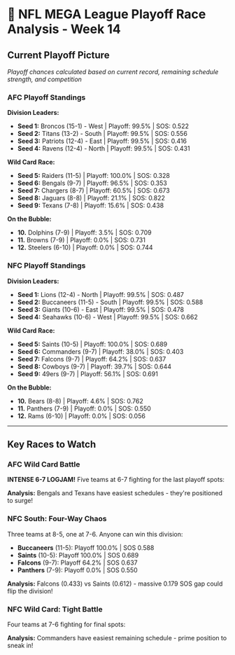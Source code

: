 # 🏈 NFL MEGA League Playoff Race Analysis - Week 14

## Current Playoff Picture

*Playoff chances calculated based on current record, remaining schedule strength, and competition*

### AFC Playoff Standings

**Division Leaders:**
- **Seed 1:** Broncos (15-1) - West | Playoff: 99.5% | SOS: 0.522
- **Seed 2:** Titans (13-2) - South | Playoff: 99.5% | SOS: 0.556
- **Seed 3:** Patriots (12-4) - East | Playoff: 99.5% | SOS: 0.416
- **Seed 4:** Ravens (12-4) - North | Playoff: 99.5% | SOS: 0.431

**Wild Card Race:**
- **Seed 5:** Raiders (11-5) | Playoff: 100.0% | SOS: 0.328
- **Seed 6:** Bengals (9-7) | Playoff: 96.5% | SOS: 0.353
- **Seed 7:** Chargers (8-7) | Playoff: 60.5% | SOS: 0.673
- **Seed 8:** Jaguars (8-8) | Playoff: 21.1% | SOS: 0.822
- **Seed 9:** Texans (7-8) | Playoff: 15.6% | SOS: 0.438

**On the Bubble:**
- **10.** Dolphins (7-9) | Playoff: 3.5% | SOS: 0.709
- **11.** Browns (7-9) | Playoff: 0.0% | SOS: 0.731
- **12.** Steelers (6-10) | Playoff: 0.0% | SOS: 0.744

### NFC Playoff Standings

**Division Leaders:**
- **Seed 1:** Lions (12-4) - North | Playoff: 99.5% | SOS: 0.487
- **Seed 2:** Buccaneers (11-5) - South | Playoff: 99.5% | SOS: 0.588
- **Seed 3:** Giants (10-6) - East | Playoff: 99.5% | SOS: 0.478
- **Seed 4:** Seahawks (10-6) - West | Playoff: 99.5% | SOS: 0.662

**Wild Card Race:**
- **Seed 5:** Saints (10-5) | Playoff: 100.0% | SOS: 0.689
- **Seed 6:** Commanders (9-7) | Playoff: 38.0% | SOS: 0.403
- **Seed 7:** Falcons (9-7) | Playoff: 64.2% | SOS: 0.637
- **Seed 8:** Cowboys (9-7) | Playoff: 39.7% | SOS: 0.644
- **Seed 9:** 49ers (9-7) | Playoff: 56.1% | SOS: 0.691

**On the Bubble:**
- **10.** Bears (8-8) | Playoff: 4.6% | SOS: 0.762
- **11.** Panthers (7-9) | Playoff: 0.0% | SOS: 0.550
- **12.** Rams (6-10) | Playoff: 0.0% | SOS: 0.056

---

## Key Races to Watch

### AFC Wild Card Battle

**INTENSE 6-7 LOGJAM!** Five teams at 6-7 fighting for the last playoff spots:


**Analysis:** Bengals and Texans have easiest schedules - they're positioned to surge!

### NFC South: Four-Way Chaos

Three teams at 8-5, one at 7-6. Anyone can win this division:

- **Buccaneers** (11-5): Playoff 100.0% | SOS 0.588
- **Saints** (10-5): Playoff 100.0% | SOS 0.689
- **Falcons** (9-7): Playoff 64.2% | SOS 0.637
- **Panthers** (7-9): Playoff 0.0% | SOS 0.550

**Analysis:** Falcons (0.433) vs Saints (0.612) - massive 0.179 SOS gap could flip the division!

### NFC Wild Card: Tight Battle

Four teams at 7-6 fighting for final spots:


**Analysis:** Commanders have easiest remaining schedule - prime position to sneak in!
